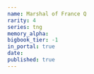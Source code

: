 ```yaml
---
name: Marshal of France Q
rarity: 4
series: tng
memory_alpha:
bigbook_tier: -1
in_portal: true
date:
published: true
---
```



